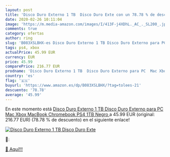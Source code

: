 ```yaml
---
layout: post
title: 'Disco Duro Externo 1 TB  Disco Duro Exte con un 78.78 % de descuento'
date: 2020-02-26 10:11:04
image: 'https://m.media-amazon.com/images/I/413F-j4XDhL._AC_._SL200_.jpg'
comments: true
category: ofertas
author: ring
slug: 'B083XSLBHX-es Disco Duro Externo 1 TB Disco Duro Externo para PC Mac...'
tags: ps4, xbox
actualPrice: 45.99 EUR
currency: EUR
price: 45.99
comparePrice: 216.77 EUR
prodname: 'Disco Duro Externo 1 TB  Disco Duro Externo para PC  Mac Xbox  MacBook  Chromebook  PS4  1TB Negro '
country: 'es'
flag: '🇪🇸'
buyurl: 'https://www.amazon.es/dp/B083XSLBHX/?tag=tolees-21'
descuento: '78.78'
average: '45.99'
---
```


En este momento está [Disco Duro Externo 1 TB  Disco Duro Externo para PC  Mac Xbox  MacBook  Chromebook  PS4  1TB Negro ](https://www.amazon.es/dp/B083XSLBHX/?tag=tolees-21) a 45.99 EUR (original: 216.77 EUR) (78.78 %  de descuento) en el siguiente enlace!

[![Disco Duro Externo 1 TB  Disco Duro Exte](https://m.media-amazon.com/images/I/413F-j4XDhL._AC_._SL200_.jpg)](https://www.amazon.es/dp/B083XSLBHX/?tag=tolees-21)

🔎:


[🛒 Aquí!!!](https://www.amazon.es/dp/B083XSLBHX/?tag=tolees-21)
